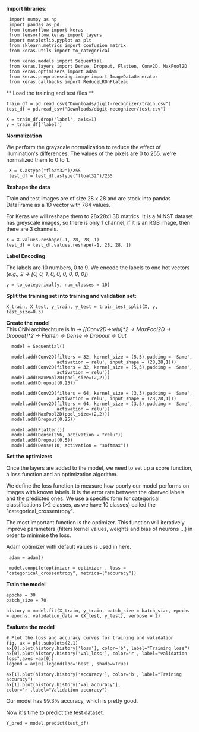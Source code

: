 **Import libraries:**

     import numpy as np
     import pandas as pd
     from tensorflow import keras
     from tensorflow.keras import layers
     import matplotlib.pyplot as plt
     from sklearn.metrics import confusion_matrix
     from keras.utils import to_categorical
     
     from keras.models import Sequential
     from keras.layers import Dense, Dropout, Flatten, Conv2D, MaxPool2D
     from keras.optimizers import adam
     from keras.preprocessing.image import ImageDataGenerator
     from keras.callbacks import ReduceLROnPlateau
     
 ** Load the training and test files **
 
    train_df = pd.read_csv("Downloads/digit-recognizer/train.csv")
    test_df = pd.read_csv("Downloads/digit-recognizer/test.csv")
    
    X = train_df.drop('label', axis=1)
    y = train_df['label']
    
 **Normalization**
   
   We perform the grayscale normalization to reduce the effect of illumination's differences. The values of the pixels are 0 to 255, 
   we're normalized them to 0 to 1.
    
     X = X.astype("float32")/255
     test_df = test_df.astype("float32")/255
     
 **Reshape the data**
 
  Train and test images are of size 28 x 28 and are stock into pandas DataFrame as a 1D vector with 784 values. 
  
  For Keras we will reshape them to 28x28x1 3D matrics. It is a MINST dataset has greyscale images, so there is only 1 channel, if it is an RGB image, then there are 3 channels.     
    
    X = X.values.reshape(-1, 28, 28, 1) 
    test_df = test_df.values.reshape(-1, 28, 28, 1)
    
   **Label Encoding** 
   
   The labels are 10 numbers, 0 to 9. We encode the labels to one hot vectors (_e.g., 2 -> [0, 0, 1, 0, 0, 0, 0, 0, 0]_) 
   
    y = to_categorical(y, num_classes = 10)
    
  **Split the training set into training and validation set:**  
    
    X_train, X_test, y_train, y_test = train_test_split(X, y, test_size=0.3)
    
  **Create the model**  
  This CNN architechture is _In -> [[Conv2D->relu]*2 -> MaxPool2D -> Dropout]*2 -> Flatten -> Dense -> Dropout -> Out_
  
      model = Sequential()
      
      model.add(Conv2D(filters = 32, kernel_size = (5,5),padding = 'Same', 
                       activation ='relu', input_shape = (28,28,1)))
      model.add(Conv2D(filters = 32, kernel_size = (5,5),padding = 'Same', 
                       activation ='relu'))
      model.add(MaxPool2D(pool_size=(2,2)))
      model.add(Dropout(0.25))
      
      model.add(Conv2D(filters = 64, kernel_size = (3,3),padding = 'Same', 
                       activation ='relu', input_shape = (28,28,1)))
      model.add(Conv2D(filters = 64, kernel_size = (3,3),padding = 'Same', 
                       activation ='relu'))
      model.add(MaxPool2D(pool_size=(2,2)))
      model.add(Dropout(0.25))
      
      model.add(Flatten())
      model.add(Dense(256, activation = "relu"))
      model.add(Dropout(0.5))
      model.add(Dense(10, activation = "softmax"))
  
    
    
  **Set the optimizers**
  
  Once the layers are added to the model, we need to set up a score function, a loss function and an optimization algorithm.
  
  We define the loss function to measure how poorly our model performs on images with known labels. It is the error rate between the oberved labels and the predicted ones. We use a specific form for categorical classifications (>2 classes, as we have 10 classes) called the "categorical_crossentropy".
    
  The most important function is the optimizer. This function will iteratively improve parameters (filters kernel values, weights and bias of neurons ...) in order to minimise the loss.
  
  Adam optimizer with default values is used in here.
     
     adam = adam()
     
     model.compile(optimizer = optimizer , loss = "categorical_crossentropy", metrics=["accuracy"])
     
  **Train the model**
  
    epochs = 30 
    batch_size = 70
    
    history = model.fit(X_train, y_train, batch_size = batch_size, epochs = epochs, validation_data = (X_test, y_test), verbose = 2)
    
    
  **Evaluate the model**
  
    # Plot the loss and accuracy curves for training and validation 
    fig, ax = plt.subplots(2,1)
    ax[0].plot(history.history['loss'], color='b', label="Training loss")
    ax[0].plot(history.history['val_loss'], color='r', label="validation loss",axes =ax[0])
    legend = ax[0].legend(loc='best', shadow=True)
    
    ax[1].plot(history.history['accuracy'], color='b', label="Training accuracy")
    ax[1].plot(history.history['val_accuracy'], color='r',label="Validation accuracy")
    
  Our model has 99.3% accuracy, which is pretty good.
  
  Now it's time to predict the test dataset. 
    
    Y_pred = model.predict(test_df)
  
       
     
    
 